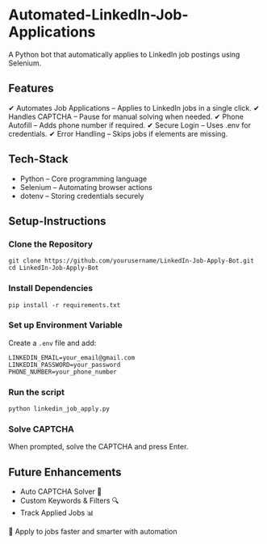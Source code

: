 # Automated-LinkedIn-Job-Applications
A Python bot that automatically applies to LinkedIn job postings using Selenium.

## Features
✔ Automates Job Applications – Applies to LinkedIn jobs in a single click.
✔ Handles CAPTCHA – Pause for manual solving when needed.
✔ Phone Autofill – Adds phone number if required.
✔ Secure Login – Uses .env for credentials.
✔ Error Handling – Skips jobs if elements are missing.

## Tech-Stack
- Python – Core programming language
- Selenium – Automating browser actions
- dotenv – Storing credentials securely

## Setup-Instructions
### Clone the Repository
```
git clone https://github.com/yourusername/LinkedIn-Job-Apply-Bot.git
cd LinkedIn-Job-Apply-Bot
```
### Install Dependencies
```
pip install -r requirements.txt
```
### Set up Environment Variable
Create a `.env` file and add:
```
LINKEDIN_EMAIL=your_email@gmail.com
LINKEDIN_PASSWORD=your_password
PHONE_NUMBER=your_phone_number
```
### Run the script
```
python linkedin_job_apply.py
```
### Solve CAPTCHA
When prompted, solve the CAPTCHA and press Enter.

## Future Enhancements
- Auto CAPTCHA Solver 🛑
- Custom Keywords & Filters 🔍
- Track Applied Jobs 📊

💼 Apply to jobs faster and smarter with automation




